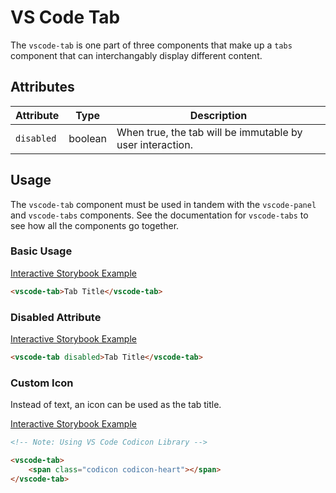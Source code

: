 # VS Code Tab

The `vscode-tab` is one part of three components that make up a `tabs` component that can interchangably display different content.

## Attributes

| Attribute  | Type    | Description                                               |
| ---------- | ------- | --------------------------------------------------------- |
| `disabled` | boolean | When true, the tab will be immutable by user interaction. |

## Usage

The `vscode-tab` component must be used in tandem with the `vscode-panel` and `vscode-tabs` components. See the documentation for `vscode-tabs` to see how all the components go together.

### Basic Usage

[Interactive Storybook Example](https://mttallac.azurewebsites.net/?path=/story/library-tabs--default)

```html
<vscode-tab>Tab Title</vscode-tab>
```

### Disabled Attribute

[Interactive Storybook Example](https://mttallac.azurewebsites.net/?path=/story/library-tabs--with-disabled)

```html
<vscode-tab disabled>Tab Title</vscode-tab>
```

### Custom Icon

Instead of text, an icon can be used as the tab title.

[Interactive Storybook Example](https://mttallac.azurewebsites.net/?path=/story/library-tabs--with-custom-tab-icons)

```html
<!-- Note: Using VS Code Codicon Library -->

<vscode-tab>
	<span class="codicon codicon-heart"></span>
</vscode-tab>
```
